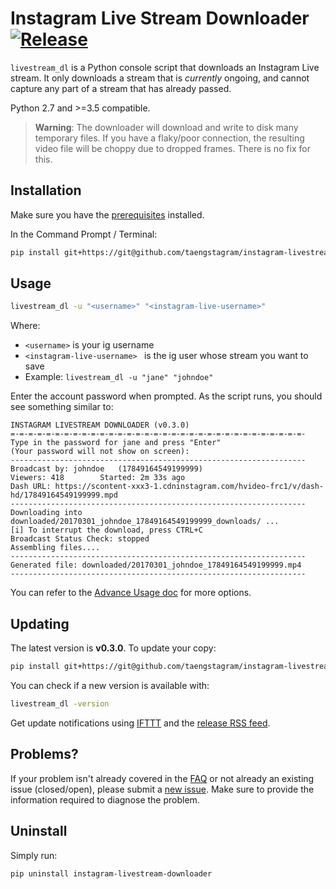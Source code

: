 # Instagram Live Stream Downloader [![Release](https://img.shields.io/badge/latest_release-v0.3.0-ff4980.svg)](https://github.com/taengstagram/instagram-livestream-downloader/releases)

``livestream_dl`` is a Python console script that downloads an Instagram Live stream. It only downloads a stream that is *currently* ongoing, and cannot capture any part of a stream that has already passed.

Python 2.7 and >=3.5 compatible.

> __Warning__: The downloader will download and write to disk many temporary files. If you have a flaky/poor connection, the resulting video file will be choppy due to dropped frames. There is no fix for this.

## Installation

Make sure you have the [prerequisites](PREREQUISITES.md) installed.

In the Command Prompt / Terminal:

```bash
pip install git+https://git@github.com/taengstagram/instagram-livestream-downloader.git@0.3.0 --process-dependency-links
```

## Usage

```bash
livestream_dl -u "<username>" "<instagram-live-username>"
```

Where:

- ``<username>`` is your ig username
- ``<instagram-live-username> `` is the ig user whose stream you want to save
- Example: ``livestream_dl -u "jane" "johndoe"``

Enter the account password when prompted. As the script runs, you should see something similar to:

```
INSTAGRAM LIVESTREAM DOWNLOADER (v0.3.0)
=-=-=-=-=-=-=-=-=-=-=-=-=-=-=-=-=-=-=-=-=-=-=-=-=-=-=-=-=-=-=-=-=-
Type in the password for jane and press "Enter"
(Your password will not show on screen):
------------------------------------------------------------------
Broadcast by: johndoe 	(17849164549199999)
Viewers: 418 		Started: 2m 33s ago
Dash URL: https://scontent-xxx3-1.cdninstagram.com/hvideo-frc1/v/dash-hd/17849164549199999.mpd
------------------------------------------------------------------
Downloading into downloaded/20170301_johndoe_17849164549199999_downloads/ ...
[i] To interrupt the download, press CTRL+C
Broadcast Status Check: stopped
Assembling files....
------------------------------------------------------------------
Generated file: downloaded/20170301_johndoe_17849164549199999.mp4
------------------------------------------------------------------
```

You can refer to the [Advance Usage doc](ADVANCE_USAGE.md) for more options.

## Updating

The latest version is __v0.3.0__. To update your copy:

```bash
pip install git+https://git@github.com/taengstagram/instagram-livestream-downloader.git@0.3.0 --process-dependency-links --upgrade
```

You can check if a new version is available with:

```bash
livestream_dl -version
```

Get update notifications using [IFTTT](https://ifttt.com) and the [release RSS feed](https://github.com/taengstagram/instagram-livestream-downloader/releases.atom).

## Problems?

If your problem isn't already covered in the [FAQ](FAQ.md) or not already an existing issue (closed/open), please submit a [new issue](https://github.com/taengstagram/instagram-livestream-downloader/issues/new). Make sure to provide the information required to diagnose the problem.

## Uninstall

Simply run:

```bash
pip uninstall instagram-livestream-downloader
```
